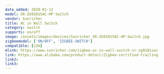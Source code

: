 ```yaml
---
date_added: 2020-01-12
model: SR-ZG9101SAC-HP-Switch
vendor: Sunricher
title: AC in Wall Switch
category: switch
supports: on/off
image: /assets/images/devices/Sunricher_SR-ZG9101SAC-HP-Switch.jpg
zigbeemodel: ['ON/OFF', 'ZIGBEE-SWITCH']
compatible: [z2m]
mlink: https://www.sunricher.com/zigbee-ac-in-wall-switch-sr-zg9101sac-hp-switch.html
link: https://www.alibaba.com/product-detail/Zigbee-certified-trailing-edge-AC-dimmers_60815099306.html
link2: 
link3: 
---
```

